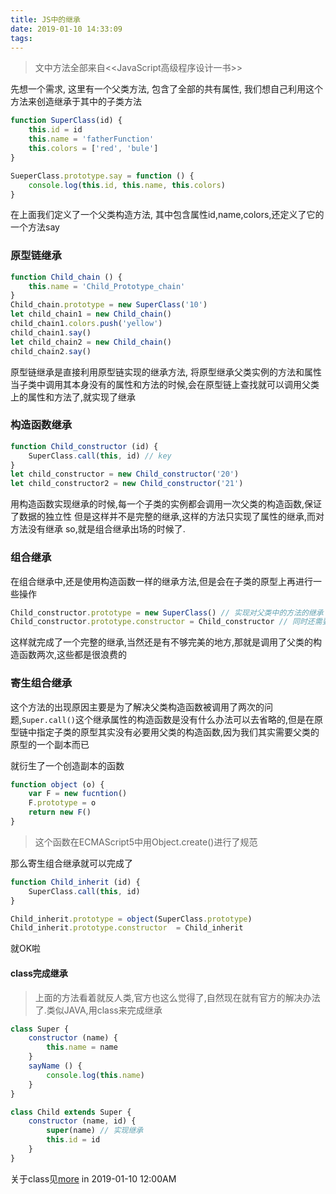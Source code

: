```yaml
---
title: JS中的继承
date: 2019-01-10 14:33:09
tags:
---
```


> 文中方法全部来自<<JavaScript高级程序设计一书>>

先想一个需求, 这里有一个父类方法, 包含了全部的共有属性, 我们想自己利用这个方法来创造继承于其中的子类方法
```js
function SuperClass(id) {
    this.id = id
    this.name = 'fatherFunction'
    this.colors = ['red', 'bule']
}

SueperClass.prototype.say = function () {
    console.log(this.id, this.name, this.colors)
}
```
在上面我们定义了一个父类构造方法, 其中包含属性id,name,colors,还定义了它的一个方法say

### 原型链继承
```js
function Child_chain () {
    this.name = 'Child_Prototype_chain'
}
Child_chain.prototype = new SuperClass('10')
let child_chain1 = new Child_chain()
child_chain1.colors.push('yellow')
child_chain1.say()
let child_chain2 = new Child_chain()
child_chain2.say()
```
原型链继承是直接利用原型链实现的继承方法, 将原型继承父类实例的方法和属性
当子类中调用其本身没有的属性和方法的时候,会在原型链上查找就可以调用父类上的属性和方法了,就实现了继承

### 构造函数继承

```js
function Child_constructor (id) {
    SuperClass.call(this, id) // key
}
let child_constructor = new Child_constructor('20')
let child_constructor2 = new Child_constructor('21')
```
用构造函数实现继承的时候,每一个子类的实例都会调用一次父类的构造函数,保证了数据的独立性
但是这样并不是完整的继承,这样的方法只实现了属性的继承,而对方法没有继承
so,就是组合继承出场的时候了.

### 组合继承

在组合继承中,还是使用构造函数一样的继承方法,但是会在子类的原型上再进行一些操作
```js
Child_constructor.prototype = new SuperClass() // 实现对父类中的方法的继承
Child_constructor.prototype.constructor = Child_constructor // 同时还需要把constructor属性更改回来
```
这样就完成了一个完整的继承,当然还是有不够完美的地方,那就是调用了父类的构造函数两次,这些都是很浪费的

### 寄生组合继承

这个方法的出现原因主要是为了解决父类构造函数被调用了两次的问题,`Super.call()`这个继承属性的构造函数是没有什么办法可以去省略的,但是在原型链中指定子类的原型其实没有必要用父类的构造函数,因为我们其实需要父类的原型的一个副本而已

就衍生了一个创造副本的函数
```js
function object (o) {
    var F = new fucntion()
    F.prototype = o
    return new F()
}
```
>这个函数在ECMAScript5中用Object.create()进行了规范

那么寄生组合继承就可以完成了
```js
function Child_inherit (id) {
    SuperClass.call(this, id)
}

Child_inherit.prototype = object(SuperClass.prototype)
Child_inherit.prototype.constructor  = Child_inherit
```
就OK啦

#### class完成继承

>上面的方法看着就反人类,官方也这么觉得了,自然现在就有官方的解决办法了.类似JAVA,用class来完成继承
```js
class Super {
    constructor (name) {
        this.name = name
    }
    sayName () {
        console.log(this.name)
    }
}

class Child extends Super {
    constructor (name, id) {
        super(name) // 实现继承
        this.id = id
    }
}
```
关于class见[more](https://developer.mozilla.org/zh-CN/docs/Web/JavaScript/Reference/Statements/class)
in 2019-01-10 12:00AM